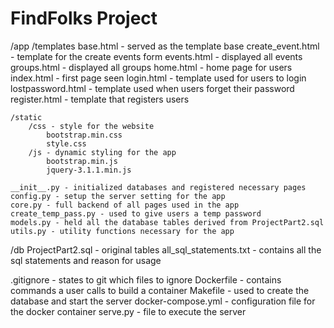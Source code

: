 # FindFolks Project
/app
	/templates
		base.html - served as the template base
		create_event.html - template for the create events form
		events.html - displayed all events 
		groups.html - displayed all groups
		home.html - home page for users
		index.html - first page seen
		login.html - template used for users to login
		lostpassword.html - template used when users forget their password
		register.html - template that registers users

	/static
		/css - style for the website
			bootstrap.min.css
			style.css
		/js - dynamic styling for the app
			bootstrap.min.js
			jquery-3.1.1.min.js
	
	__init__.py - initialized databases and registered necessary pages
	config.py - setup the server setting for the app
	core.py - full backend of all pages used in the app
	create_temp_pass.py - used to give users a temp password
	models.py - held all the database tables derived from ProjectPart2.sql 
	utils.py - utility functions necessary for the app
/db
	ProjectPart2.sql - original tables
	all_sql_statements.txt - contains all the sql statements and reason for usage

.gitignore - states to git which files to ignore
Dockerfile - contains commands a user calls to build a container
Makefile - used to create the database and start the server
docker-compose.yml - configuration file for the docker container
serve.py - file to execute the server
